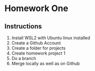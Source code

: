 # Homework One 
## Instructions 
1. Install WSL2 with Ubuntu linux installed
2. Create a Github Account
3. Create a folder for projects
4. Create homework project 1
5. Do a branch
6. Merge locally as well as on Github 
